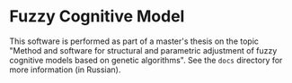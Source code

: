 # Fuzzy Cognitive Model
This software is performed as part of a master's thesis on the topic "Method and software for structural and parametric adjustment of fuzzy cognitive models based on genetic algorithms". See the `docs` directory for more information (in Russian).
